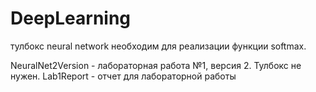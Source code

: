 # DeepLearning
тулбокс neural network необходим для реализации функции softmax.

NeuralNet2Version - лабораторная работа №1, версия 2. Тулбокс не нужен.
Lab1Report - отчет для лабораторной работы

